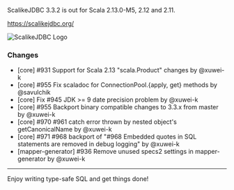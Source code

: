 ScalikeJDBC 3.3.2 is out for Scala 2.13.0-M5, 2.12 and 2.11.

https://scalikejdbc.org/

![ScalikeJDBC Logo](https://scalikejdbc.org/images/logo.png)

### Changes

- [core] #931 Support for Scala 2.13 "scala.Product" changes by @xuwei-k
- [core] #955 Fix scaladoc for ConnectionPool.{apply, get} methods by @savulchik
- [core] Fix #945 JDK >= 9 date precision problem by @xuwei-k
- [core] #955 Backport binary compatible changes to 3.3.x from master by @xuwei-k
- [core] #970 #961 catch error thrown by nested object's getCanonicalName by @xuwei-k
- [core] #971 #968 backport of "#968 Embedded quotes in SQL statements are removed in debug logging" by @xuwei-k
- [mapper-generator] #936 Remove unused specs2 settings in mapper-generator by @xuwei-k

---

Enjoy writing type-safe SQL and get things done!

